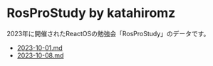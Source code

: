 # RosProStudy by katahiromz

2023年に開催されたReactOSの勉強会「RosProStudy」のデータです。

- [2023-10-01.md](2023-10-01.md)
- [2023-10-08.md](2023-10-08.md)
